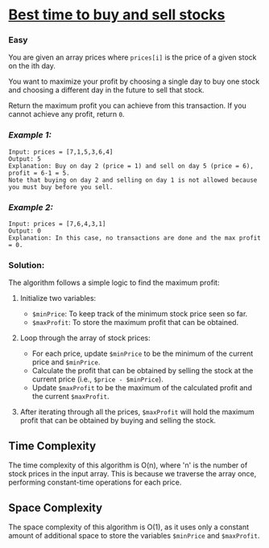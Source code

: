 # [Best time to buy and sell stocks](https://leetcode.com/problems/best-time-to-buy-and-sell-stock/description/)

### Easy

You are given an array prices where `prices[i]` is the price of a given stock on the ith day.

You want to maximize your profit by choosing a single day to buy one stock and choosing a different day in the future to
sell that stock.

Return the maximum profit you can achieve from this transaction. If you cannot achieve any profit, return `0`.

### ***Example 1:***

```
Input: prices = [7,1,5,3,6,4]
Output: 5
Explanation: Buy on day 2 (price = 1) and sell on day 5 (price = 6), profit = 6-1 = 5.
Note that buying on day 2 and selling on day 1 is not allowed because you must buy before you sell.
```

### ***Example 2:***

```
Input: prices = [7,6,4,3,1]
Output: 0
Explanation: In this case, no transactions are done and the max profit = 0.
```

### Solution:

The algorithm follows a simple logic to find the maximum profit:

1. Initialize two variables:
    - `$minPrice`: To keep track of the minimum stock price seen so far.
    - `$maxProfit`: To store the maximum profit that can be obtained.

2. Loop through the array of stock prices:
    - For each price, update `$minPrice` to be the minimum of the current price and `$minPrice`.
    - Calculate the profit that can be obtained by selling the stock at the current price (i.e., `$price - $minPrice`).
    - Update `$maxProfit` to be the maximum of the calculated profit and the current `$maxProfit`.

3. After iterating through all the prices, `$maxProfit` will hold the maximum profit that can be obtained by buying and
   selling the stock.

## Time Complexity

The time complexity of this algorithm is O(n), where 'n' is the number of stock prices in the input array. This is
because we traverse the array once, performing constant-time operations for each price.

## Space Complexity

The space complexity of this algorithm is O(1), as it uses only a constant amount of additional space to store the
variables `$minPrice` and `$maxProfit`.


